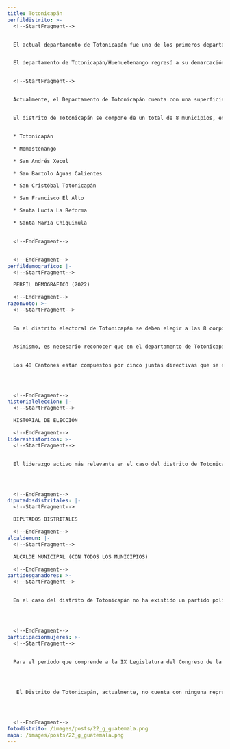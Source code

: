 ```yaml
---
title: Totonicapán
perfildistrito: >-
  <!--StartFragment-->


  El actual departamento de Totonicapán fue uno de los primeros departamentos establecidos tras la anexión a México por la Asamblea Constituyente el 11 de octubre de 1825, junto a otras 6 agrupaciones territoriales. Durante este tiempo, los actuales departamentos de Quiché, Totonicapán y Huehuetenango (y sus municipios correspondientes) eran parte de una sola demarcación territorial. En el año 1838, la ciudad de Totonicapán fue un área de mucha influencia para la creación del Estado de Los Altos; aprobado por el Congreso de la República Federal de Centroamérica en ese mismo año.  Este Estado se constituyó en cuatro departamentos: Quetzaltenango, Totonicapán, Sololá y Suchitepéquez. Sin embargo, dicho territorio fue reintegrado a la República de Guatemala en 1840 por el general Rafael Carrera, dando por terminada la separación del Estado de los Altos.


  El departamento de Totonicapán/Huehuetenango regresó a su demarcación previa a la secesión hasta que, posterior a la Reforma Liberal de 1871, el presidente Miguel García Granados emitiera el Decreto No. 52, mismo que separaría el área de Quiché para convertirla en un nuevo departamento. Asimismo, este decreto fomentó en paralelo la creación de otros departamentos entre los que destacan Sololá y el actual Totonicapán.


  <!--StartFragment-->


  Actualmente, el Departamento de Totonicapán cuenta con una superficie de 1,061 km², y una población total de 418,569 habitantes. Estos se subdividen en un 51.04% de población rural y el restante 48.96% de población urbana. Asimismo, el departamento de Totonicapán cuenta con una mayoría de población femenina (53.10%) y predominantemente maya (98%). La edad promedio del departamento es de 26 años, por lo que se puede catalogar como un área predominantemente joven. 


  El distrito de Totonicapán se compone de un total de 8 municipios, entre los que destaca la cabecera departamental del mismo nombre. Estas 8 unidades territoriales son: 


  * Totonicapán 

  * Momostenango

  * San Andrés Xecul

  * San Bartolo Aguas Calientes

  * San Cristóbal Totonicapán

  * San Francisco El Alto

  * Santa Lucía La Reforma

  * Santa María Chiquimula


  <!--EndFragment-->


  <!--EndFragment-->
perfildemografico: |-
  <!--StartFragment-->

  PERFIL DEMOGRAFICO (2022)

  <!--EndFragment-->
razonvoto: >-
  <!--StartFragment-->


  En el distrito electoral de Totonicapán se deben elegir a las 8 corporaciones municipales (alcalde y síndicos) del departamento, correspondientes a los 8 municipios que componen el distrito. Asimismo, los ciudadanos del departamento deben elegir a 4 diputados distritales que les representarán en el Congreso de la República. 


  Asimismo, es necesario reconocer que en el departamento de Totonicapán existe una organización ancestral comunitaria que coexiste con las autoridades y que es reconocida a nivel local y nacional; los 48 Cantones. Esta organización de autoridades indígenas tiene una estructura política y de administración del territorio en cada comunidad del departamento y se encargan del cuidado, protección y conservación histórica del bosque comunal de Totonicapán. 


  Los 48 Cantones están compuestos por cinco juntas directivas que se encargan de cuidar el patrimonio histórico y natural del departamento y son electas de manera democrática a través de asambleas celebradas cada 14 meses. Si bien la organización de los 48 cantones no se encuentra dentro de la estructura institucional del Gobierno o administración pública de Guatemala, la misma goza de enorme legitimidad e incide directamente en la toma de decisiones en el departamento. 




  <!--EndFragment-->
historialeleccion: |-
  <!--StartFragment-->

  HISTORIAL DE ELECCIÓN

  <!--EndFragment-->
lidereshistoricos: >-
  <!--StartFragment-->


  El liderazgo activo más relevante en el caso del distrito de Totonicapán es el del actual alcalde de Totonicapán, cabecera municipal del departamento, Luis Alfredo Herrera Amado. El jefe edil de Totonicapán ha estado en la contienda por el cargo desde el proceso electoral del 2011, mismo en el que formó parte de la coalición partidaria Gran Alianza Nacional -GANA- y siendo derrotado por el entonces alcalde Juan Higinio Yax. No obstante, para el siguiente proceso electoral en el año 2015, Herrera Amado cambió de vehículo electoral y pasó a formar parte del partido LÍDER para hacerse finalmente con el cargo de la jefatura edil, derrotando al longevo Yax. Actualmente, el alcalde Herrera fue nuevamente electo para el período de 2020 - 2024, esta vez con el partido de la Unidad Nacional de la Esperanza -UNE-; consolidándose como un liderazgo emergente y ganando aún más adeptos dentro del departamento de Totonicapán. 




  <!--EndFragment-->
diputadosdistritales: |-
  <!--StartFragment-->

  DIPUTADOS DISTRITALES

  <!--EndFragment-->
alcaldemun: |-
  <!--StartFragment-->

  ALCALDE MUNICIPAL (CON TODOS LOS MUNICIPIOS)

  <!--EndFragment-->
partidosganadores: >-
  <!--StartFragment-->


  En el caso del distrito de Totonicapán no ha existido un partido político que pueda mantener su caudal político en el paso de un proceso electoral a otro. Durante los últimos tres procesos electorales, un total de siete partidos políticos se han repartido los cuatro escaños que se disputan en el distrito por cada elección. Únicamente el partido LÍDER y el Partido Patriota fueron capaces de asegurarse dos de los cuatro escaños en el proceso electoral del año 2015 y el proceso electoral de 2011 respectivamente. 




  <!--EndFragment-->
participacionmujeres: >-
  <!--StartFragment-->


  Para el período que comprende a la IX Legislatura del Congreso de la República de Guatemala (2020 - 2024), únicamente fueron electas 31 mujeres del total de 160 diputados que componen el hemiciclo parlamentario. Es decir, dicha Legislatura cuenta con un aproximado del 20% de representación política de la mujer; una de las cifras más bajas de representación femenina a nivel latinoamericano. 




   El Distrito de Totonicapán, actualmente, no cuenta con ninguna representante de género femenino en el Legislativo. Esta subrepresentación femenina es tal, que en los últimos tres procesos electorales estudiados, no ha existido ninguna diputada por Totonicapán en el Congreso de la República. 




  <!--EndFragment-->
fotodistrito: /images/posts/22_g_guatemala.png
mapa: /images/posts/22_g_guatemala.png
---
```

